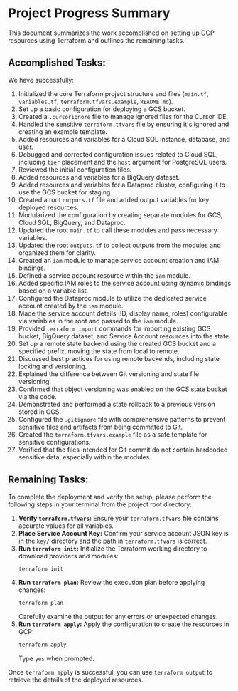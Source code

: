 # Project Progress Summary

This document summarizes the work accomplished on setting up GCP resources using Terraform and outlines the remaining tasks.

## Accomplished Tasks:

We have successfully:

1.  Initialized the core Terraform project structure and files (`main.tf`, `variables.tf`, `terraform.tfvars.example`, `README.md`).
2.  Set up a basic configuration for deploying a GCS bucket.
3.  Created a `.cursorignore` file to manage ignored files for the Cursor IDE.
4.  Handled the sensitive `terraform.tfvars` file by ensuring it's ignored and creating an example template.
5.  Added resources and variables for a Cloud SQL instance, database, and user.
6.  Debugged and corrected configuration issues related to Cloud SQL, including `tier` placement and the `host` argument for PostgreSQL users.
7.  Reviewed the initial configuration files.
8.  Added resources and variables for a BigQuery dataset.
9.  Added resources and variables for a Dataproc cluster, configuring it to use the GCS bucket for staging.
10. Created a root `outputs.tf` file and added output variables for key deployed resources.
11. Modularized the configuration by creating separate modules for GCS, Cloud SQL, BigQuery, and Dataproc.
12. Updated the root `main.tf` to call these modules and pass necessary variables.
13. Updated the root `outputs.tf` to collect outputs from the modules and organized them for clarity.
14. Created an `iam` module to manage service account creation and IAM bindings.
15. Defined a service account resource within the `iam` module.
16. Added specific IAM roles to the service account using dynamic bindings based on a variable list.
17. Configured the Dataproc module to utilize the dedicated service account created by the `iam` module.
18. Made the service account details (ID, display name, roles) configurable via variables in the root and passed to the `iam` module.
19. Provided `terraform import` commands for importing existing GCS bucket, BigQuery dataset, and Service Account resources into the state.
20. Set up a remote state backend using the created GCS bucket and a specified prefix, moving the state from local to remote.
21. Discussed best practices for using remote backends, including state locking and versioning.
22. Explained the difference between Git versioning and state file versioning.
23. Confirmed that object versioning was enabled on the GCS state bucket via the code.
24. Demonstrated and performed a state rollback to a previous version stored in GCS.
25. Configured the `.gitignore` file with comprehensive patterns to prevent sensitive files and artifacts from being committed to Git.
26. Created the `terraform.tfvars.example` file as a safe template for sensitive configurations.
27. Verified that the files intended for Git commit do not contain hardcoded sensitive data, especially within the modules.

## Remaining Tasks:

To complete the deployment and verify the setup, please perform the following steps in your terminal from the project root directory:

1.  **Verify `terraform.tfvars`:** Ensure your `terraform.tfvars` file contains accurate values for all variables.
2.  **Place Service Account Key:** Confirm your service account JSON key is in the `key/` directory and the path in `terraform.tfvars` is correct.
3.  **Run `terraform init`:** Initialize the Terraform working directory to download providers and modules:
    ```bash
    terraform init
    ```
4.  **Run `terraform plan`:** Review the execution plan before applying changes:
    ```bash
    terraform plan
    ```
    Carefully examine the output for any errors or unexpected changes.
5.  **Run `terraform apply`:** Apply the configuration to create the resources in GCP:
    ```bash
    terraform apply
    ```
    Type `yes` when prompted.

Once `terraform apply` is successful, you can use `terraform output` to retrieve the details of the deployed resources. 